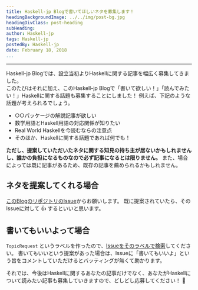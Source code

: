 ```yaml
---
title: Haskell-jp Blogで書いてほしいネタを募集します！
headingBackgroundImage: ../../img/post-bg.jpg
headingDivClass: post-heading
subHeading: 
author: Haskell-jp
tags: Haskell-jp
postedBy: Haskell-jp
date: February 18, 2018
...
```

---

Haskell-jp Blogでは、設立当初よりHaskellに関する記事を幅広く募集してきました。  
このたびはそれに加え、このHaskell-jp Blogで「書いて欲しい！」「読んでみたい！」Haskellに関する話題も募集することにしました！
例えば、下記のような話題が考えられるでしょう。

- ○○パッケージの解説記事が欲しい
- 数学用語とHaskell用語の対応関係が知りたい
- Real World Haskellを今読むならの注意点
- そのほか、Haskellに関する話題であれば何でも！

**ただし、提案していただいたネタに関する知見の持ち主が居ないかもしれませんし、誰かの負担になるものなので必ず記事になるとは限りません。**
また、場合によっては既に記事があるため、既存の記事を薦められるかもしれません。

## ネタを提案してくれる場合

[このBlogのリポジトリのIssue](https://github.com/haskell-jp/blog/issues/new?template=topic-request.md&labels=Topic+Request)からお願いします。
既に提案されていたら、そのIssueに対して 👍 するといいと思います。

## 書いてもいいよって場合

`TopicRequest` というラベルを作ったので、[Issueをそのラベルで検索](https://github.com/haskell-jp/blog/issues?q=is:issue+is:Aopen+label:"Topic+Request")してください。
書いてもいいという提案があった場合は、Issueに「書いてもいいよ」という旨をコメントしていただけるとバッティングが無くて助かります。


それでは、今後はHaskellに関するあなたの記事だけでなく、あなたがHaskellについて読みたい記事も募集していきますので、どしどし応募してください！ 🙏
